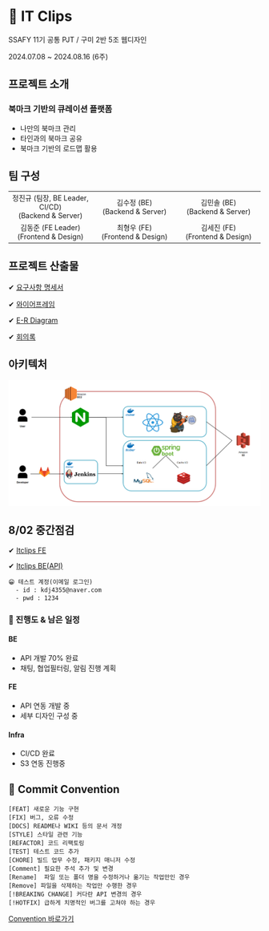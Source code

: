 # 📎 IT Clips
SSAFY 11기 공통 PJT / 구미 2반 5조 웹디자인

2024.07.08 ~ 2024.08.16 (6주)

## 프로젝트 소개
### 북마크 기반의 큐레이션 플랫폼
- 나만의 북마크 관리
- 타인과의 북마크 공유
- 북마크 기반의 로드맵 활용

## 팀 구성
<table>
  <tr>
    <td align="center" width="500px">정진규 (팀장, BE Leader, CI/CD)<br />(Backend & Server)</td>
    <td align="center" width="500px">김수정 (BE)<br />(Backend & Server)</td>
    <td align="center" width="500px">김민솔 (BE)<br />(Backend & Server)</td>
  </tr>
  <tr>
    <td align="center" width="500px">김동준 (FE Leader)<br />(Frontend & Design)</td>
    <td align="center" width="500px">최형우 (FE)<br />(Frontend & Design)</td>
    <td align="center" width="500px">김세진 (FE)<br />(Frontend & Design)</td>
  </tr>
</table>


## 프로젝트 산출물
✔ [요구사항 명세서](https://docs.google.com/spreadsheets/d/1MxifEoveWd3QkiqTpQH4cVVLBofKv4JaFPL32TllpMg/edit?gid=704927790#gid=704927790)

✔ [와이어프레임](https://www.figma.com/design/WwBvVhZq92ZsOfiNsu42KN/ItClips?node-id=0-1&t=iKvcR4TOeh4gWxvW-0)

✔ [E-R Diagram](https://www.erdcloud.com/d/hmyQZcq9PM9WuHZHy)

✔ [회의록](https://roomy-wing-ac0.notion.site/c26765682d60418c97b15fa0d8c71262?pvs=4)

## 아키텍처
<img src="./resources/arch.PNG">

## 8/02 중간점검

✔ [Itclips FE](https://i11d205.p.ssafy.io/)

✔ [Itclips BE(API)](https://i11d205.p.ssafy.io/api/swagger-ui/index.html)
```
😁 테스트 계정(이메일 로그인)
  - id : kdj4355@naver.com
  - pwd : 1234
```


### 👀 진행도 & 남은 일정

#### BE
- API 개발 70% 완료
- 채팅, 협업필터링, 알림 진행 계획

#### FE
- API 연동 개발 중
- 세부 디자인 구성 중

#### Infra
- CI/CD 완료
- S3 연동 진행중

## 📌 Commit Convention
```
[FEAT] 새로운 기능 구현
[FIX] 버그, 오류 수정
[DOCS] README나 WIKI 등의 문서 개정
[STYLE] 스타일 관련 기능
[REFACTOR] 코드 리팩토링
[TEST] 테스트 코드 추가
[CHORE] 빌드 업무 수정, 패키지 매니저 수정
[Comment] 필요한 주석 추가 및 변경
[Rename]  파일 또는 폴더 명을 수정하거나 옮기는 작업만인 경우 
[Remove] 파일을 삭제하는 작업만 수행한 경우
[!BREAKING CHANGE] 커다란 API 변경의 경우
[!HOTFIX] 급하게 치명적인 버그를 고쳐야 하는 경우
```
[Convention 바로가기](https://www.notion.so/b2849f2050824dd6bcb86410f2f444a4?pvs=4)

[//]: # (test)
